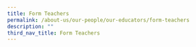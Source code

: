 ```yaml
---
title: Form Teachers
permalink: /about-us/our-people/our-educators/form-teachers
description: ""
third_nav_title: Form Teachers
---
```

